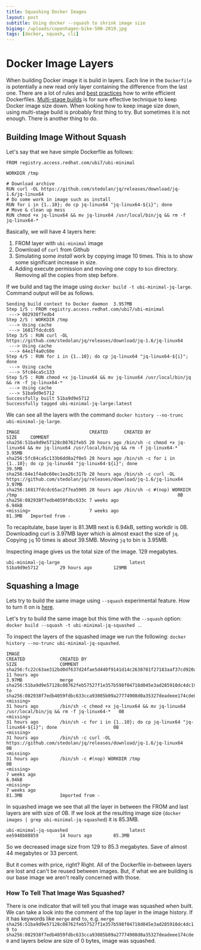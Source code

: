 ```yaml
---
title: Squashing Docker Images
layout: post
subtitle: Using docker --squash to shrink image size
bigimg: /uploads/copenhagen-bike-500-2019.jpg
tags: [docker, squash, cli]
---
```


# Docker Image Layers

When building Docker image it is build in layers. Each line in the `Dockerfile` is potentially a new read only layer
containing the difference from the last one. There are a lot of rules and [best practices](https://docs.docker.com/develop/develop-images/dockerfile_best-practices/) how to write efficient Dockerfiles. 
[Multi-stage builds](https://docs.docker.com/develop/develop-images/multistage-build/) is for sure effective technique 
to keep Docker image size down.
When looking how to keep image size down, using multi-stage build is probably first thing to try. 
But sometimes it is not enough. There is another thing to do. 

## Building Image Without Squash

Let's say that we have simple Dockerfile as follows: 

```
FROM registry.access.redhat.com/ubi7/ubi-minimal

WORKDIR /tmp

# Download archive
RUN curl -OL https://github.com/stedolan/jq/releases/download/jq-1.6/jq-linux64
# Do some work in image such as install
RUN for i in {1..10}; do cp jq-linux64 "jq-linux64-${i}"; done
# Move & clean up mess
RUN chmod +x jq-linux64 && mv jq-linux64 /usr/local/bin/jq && rm -f jq-linux64-*
```

Basically, we will have 4 layers here:

 1. FROM layer with `ubi-minimal` image
 1. Download of `curl` from Github
 1. Simulating some _install_ work by copying image 10 times. This is to show some significant increase in size. 
 1. Adding execute permission and moving one copy to `bin` directory. Removing all the copies from step before.

If we build and tag the image using `docker build -t ubi-minimal-jq-large`.
Command output will be as follows.

```
Sending build context to Docker daemon  3.957MB
Step 1/5 : FROM registry.access.redhat.com/ubi7/ubi-minimal
 ---> 082938f7edb4
Step 2/5 : WORKDIR /tmp
 ---> Using cache
 ---> 16817fdcdc65
Step 3/5 : RUN curl -OL https://github.com/stedolan/jq/releases/download/jq-1.6/jq-linux64
 ---> Using cache
 ---> 64e1f4a0c60e
Step 4/5 : RUN for i in {1..10}; do cp jq-linux64 "jq-linux64-${i}"; done
 ---> Using cache
 ---> 5fc84ca5c133
Step 5/5 : RUN chmod +x jq-linux64 && mv jq-linux64 /usr/local/bin/jq && rm -f jq-linux64-*
 ---> Using cache
 ---> 51ba9d9e5712
Successfully built 51ba9d9e5712
Successfully tagged ubi-minimal-jq-large:latest
```

We can see all the layers with the command `docker history --no-trunc ubi-minimal-jq-large`.

```
IMAGE                          CREATED      CREATED BY                                                                                SIZE     COMMENT
sha256:51ba9d9e57128c08762feb5 28 hours ago /bin/sh -c chmod +x jq-linux64 && mv jq-linux64 /usr/local/bin/jq && rm -f jq-linux64-*   3.95MB
sha256:5fc84ca5c133b6dd8a2f0e5 28 hours ago /bin/sh -c for i in {1..10}; do cp jq-linux64 "jq-linux64-${i}"; done                     39.5MB
sha256:64e1f4a0c60ec1ea26c317b 28 hours ago /bin/sh -c curl -OL https://github.com/stedolan/jq/releases/download/jq-1.6/jq-linux64    3.97MB
sha256:16817fdcdc65ac2f7ea5905 28 hours ago /bin/sh -c #(nop) WORKDIR /tmp                                                            0B
sha256:082938f7edb4059fdbc633c 7 weeks ago                                                                                            6.94kB
<missing>                      7 weeks ago                                                                                            81.3MB   Imported from -
```

To recapitulate, base layer is 81.3MB next is 6.94kB, setting workdir is 0B. 
Downloading curl is 3.97MB layer which is almost exact the size of `jq`. Copying `jq` 10 times is about 39.5MB. 
Moving `jq` to bin is 3.95MB. 

Inspecting image gives us the total size of the image. 129 megabytes.

```
ubi-minimal-jq-large                          latest                                    51ba9d9e5712        29 hours ago        129MB
```

## Squashing a Image

Lets try to build the same image using `--squash` experimental feature. How to turn it on is [here](https://mresetar.github.io/2020-03-18-how-to-enable-docker-experimental-mode-on-windows/).

Let's try to build the same image but this time with the `--squash` option: 
`docker build --squash -t ubi-minimal-jq-squashed .`.

To inspect the layers of the squashed image we run the following: `docker history --no-trunc ubi-minimal-jq-squashed`.

```
IMAGE                                                                     CREATED             CREATED BY                                                                                SIZE                COMMENT
sha256:fc22c63ae312bd0df637d24fae5d440f9141d14c2638781f27183aaf37cd920a   11 hours ago                                                                                                  3.97MB              merge sha256:51ba9d9e57128c08762feb57527f1e357b598f04718d045e3ad285910dc4dc19 to sha256:082938f7edb4059fdbc633cca93085b09a27774908d0a35327deadeee174cde0
<missing>                                                                 31 hours ago        /bin/sh -c chmod +x jq-linux64 && mv jq-linux64 /usr/local/bin/jq && rm -f jq-linux64-*   0B
<missing>                                                                 31 hours ago        /bin/sh -c for i in {1..10}; do cp jq-linux64 "jq-linux64-${i}"; done                     0B
<missing>                                                                 31 hours ago        /bin/sh -c curl -OL https://github.com/stedolan/jq/releases/download/jq-1.6/jq-linux64    0B
<missing>                                                                 31 hours ago        /bin/sh -c #(nop) WORKDIR /tmp                                                            0B
<missing>                                                                 7 weeks ago                                                                                                   6.94kB
<missing>                                                                 7 weeks ago                                                                                                   81.3MB              Imported from -
```

In squashed image we see that all the layer in between the FROM and last layers are with size of 0B. If we look
at the resulting image size (`docker images | grep ubi-minimal-jq-squashed`) it is 85.3MB.

```
ubi-minimal-jq-squashed                       latest                                    ee5948b88859        14 hours ago        85.3MB
```

So we decreased image size from 129 to 85.3 megabytes. Save of almost 44 megabytes or 33 percent.

But it comes with price, right? Right. All of the Dockerfile in-between layers are lost and can't be reused 
between images. But, if what we are building is our base image we aren't really concerned with those. 

### How To Tell That Image Was Squashed?

There is one indicator that will tell you that image was squashed when built. 
We can take a look into the comment of the top layer in the image history. If it has keywords like `merge` and `to`, 
e.g. `merge sha256:51ba9d9e57128c08762feb57527f1e357b598f04718d045e3ad285910dc4dc19 to sha256:082938f7edb4059fdbc633cca93085b09a27774908d0a35327deadeee174cde0` and layers below are size of 0 bytes, image 
was squashed. 

